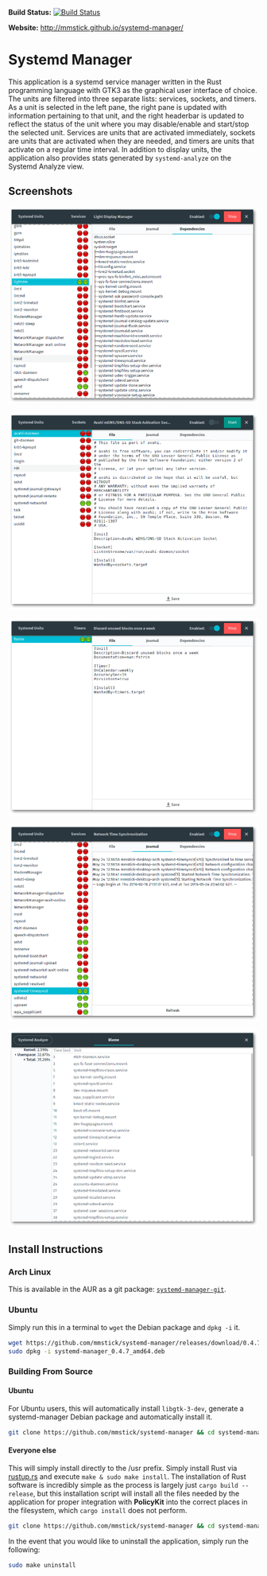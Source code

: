 **Build Status:** [![Build Status](https://travis-ci.org/mmstick/systemd-manager.png?branch=master)](https://travis-ci.org/mmstick/systemd-manager)

**Website:** <http://mmstick.github.io/systemd-manager/>

# Systemd Manager

This application is a systemd service manager written in the Rust programming language with GTK3 as the graphical user interface of choice. The units are filtered into three separate lists: services, sockets, and timers. As a unit is selected in the left pane, the right pane is updated with information pertaining to that unit, and the right headerbar is updated to reflect the status of the unit where you may disable/enable and start/stop the selected unit. Services are units that are activated immediately, sockets are units that are activated when they are needed, and timers are units that activate on a regular time interval. In addition to display units, the application also provides stats generated by `systemd-analyze` on the Systemd Analyze view.

## Screenshots

![Services](screenshot-services.png)

![Sockets](screenshot-sockets.png)

![Timers](screenshot-timers.png)

![Journal](screenshot-journal.png)

![Analyze](screenshot-analyze.png)

## Install Instructions

### Arch Linux

This is available in the AUR as a git package: [`systemd-manager-git`](https://aur.archlinux.org/packages/systemd-manager-git/).

### Ubuntu

Simply run this in a terminal to `wget` the Debian package and `dpkg -i` it.

```sh
wget https://github.com/mmstick/systemd-manager/releases/download/0.4.7/systemd-manager_0.4.7_amd64.deb
sudo dpkg -i systemd-manager_0.4.7_amd64.deb
```

### Building From Source

#### Ubuntu

For Ubuntu users, this will automatically install `libgtk-3-dev`, generate a systemd-manager Debian package and automatically install it.

```sh
git clone https://github.com/mmstick/systemd-manager && cd systemd-manager && make deb
```

#### Everyone else

This will simply install directly to the /usr prefix. Simply install Rust via [rustup.rs](https://www.rustup.rs/) and execute `make & sudo make install`. The installation of Rust software is incredibly simple as the process is largely just `cargo build --release`, but this installation script will install all the files needed by the application for proper integration with **PolicyKit** into the correct places in the filesystem, which `cargo install` does not perform.

```sh
git clone https://github.com/mmstick/systemd-manager && cd systemd-manager && make && sudo make install
```

In the event that you would like to uninstall the application, simply run the following:

```sh
sudo make uninstall
```
